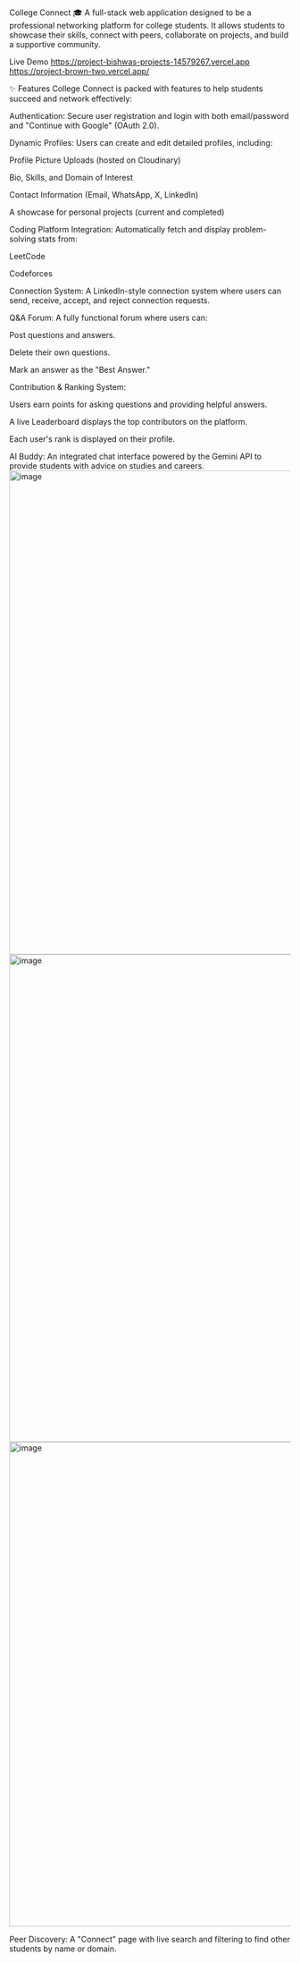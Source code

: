 College Connect 🎓
A full-stack web application designed to be a professional networking platform for college students. It allows students to showcase their skills, connect with peers, collaborate on projects, and build a supportive community.

Live Demo https://project-bishwas-projects-14579267.vercel.app
          https://project-brown-two.vercel.app/

✨ Features
College Connect is packed with features to help students succeed and network effectively:

Authentication: Secure user registration and login with both email/password and "Continue with Google" (OAuth 2.0).

Dynamic Profiles: Users can create and edit detailed profiles, including:

Profile Picture Uploads (hosted on Cloudinary)

Bio, Skills, and Domain of Interest

Contact Information (Email, WhatsApp, X, LinkedIn)

A showcase for personal projects (current and completed)

Coding Platform Integration: Automatically fetch and display problem-solving stats from:

LeetCode

Codeforces

Connection System: A LinkedIn-style connection system where users can send, receive, accept, and reject connection requests.

Q&A Forum: A fully functional forum where users can:

Post questions and answers.

Delete their own questions.

Mark an answer as the "Best Answer."

Contribution & Ranking System:

Users earn points for asking questions and providing helpful answers.

A live Leaderboard displays the top contributors on the platform.

Each user's rank is displayed on their profile.

AI Buddy: An integrated chat interface powered by the Gemini API to provide students with advice on studies and careers.
<img width="1919" height="866" alt="image" src="https://github.com/user-attachments/assets/5898b05e-497a-4ce9-b476-177372b000d5" />
<img width="1919" height="872" alt="image" src="https://github.com/user-attachments/assets/2785ed09-45f7-4cb6-a6f1-78984960b359" />
<img width="1919" height="867" alt="image" src="https://github.com/user-attachments/assets/02c60482-5bcf-49e8-ba2d-a6abe31c7205" />



Peer Discovery: A "Connect" page with live search and filtering to find other students by name or domain.


